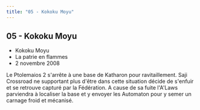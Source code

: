 ```yaml
---
title: "05 - Kokoku Moyu"
---
```


05 - Kokoku Moyu
----------------

* Kokoku Moyu
* La patrie en flammes
* 2 novembre 2008


Le Ptolemaios 2 s'arrête à une base de Katharon pour ravitaillement. Saji Crossroad ne supportant plus d'être dans cette situation décide de s'enfuir et se retrouve capturé par la Fédération. A cause de sa fuite l'A'Laws parviendra à localiser la base et y envoyer les Automaton pour y semer un carnage froid et mécanisé.


